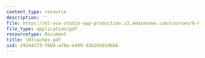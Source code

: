 ```yaml
---
content_type: resource
description: ''
file: https://ol-ocw-studio-app-production.s3.amazonaws.com/courses/6-823-computer-system-architecture-fall-2005/29244173f6b6a78eed99d3b2b50196b6_l07caches.pdf
file_type: application/pdf
resourcetype: Document
title: l07caches.pdf
uid: 29244173-f6b6-a78e-ed99-d3b2b50196b6
---
```

